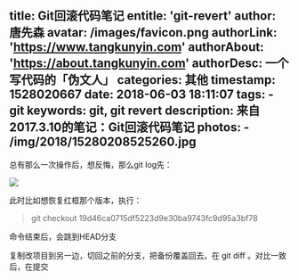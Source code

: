 title: Git回滚代码笔记
entitle: 'git-revert'
author: 唐先森
avatar: /images/favicon.png
authorLink: 'https://www.tangkunyin.com'
authorAbout: 'https://about.tangkunyin.com'
authorDesc: 一个写代码的「伪文人」
categories: 其他
timestamp: 1528020667
date: 2018-06-03 18:11:07
tags:
    - git
keywords: git, git revert
description: 来自2017.3.10的笔记：Git回滚代码笔记
photos:
    - /img/2018/15280208525260.jpg
---

总有那么一次操作后，想反悔，那么git log先：

![](/img/2018/15280208525260.jpg)



此时比如想恢复红框那个版本，执行：

> git checkout 19d46ca0715df5223d9e30ba9743fc9d95a3bf78

命令结束后，会跳到HEAD分支

复制改项目到另一边，切回之前的分支，把备份覆盖回去。在 git diff 。对比一致后，在提交


